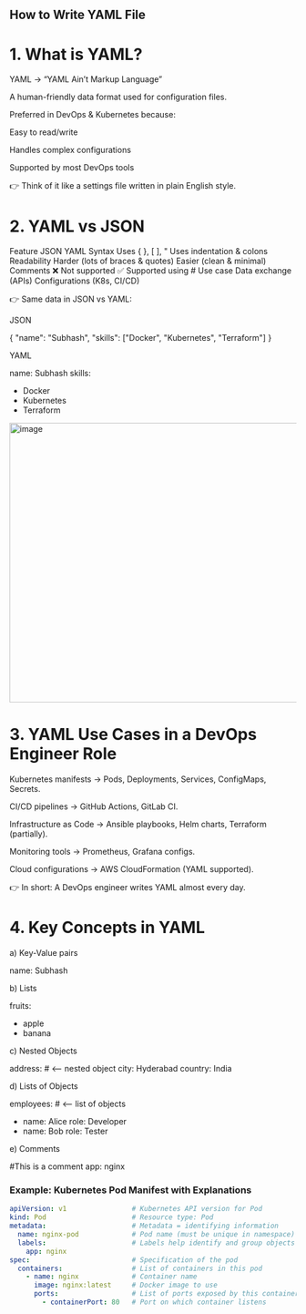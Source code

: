 ## How to Write YAML File ## 

# 1. What is YAML?

YAML → “YAML Ain’t Markup Language”

A human-friendly data format used for configuration files.

Preferred in DevOps & Kubernetes because:

Easy to read/write

Handles complex configurations

Supported by most DevOps tools

👉 Think of it like a settings file written in plain English style.



# 2. YAML vs JSON
Feature	      JSON	          YAML
Syntax	      Uses { }, [ ], "	Uses indentation & colons
Readability	    Harder (lots of braces & quotes)	Easier (clean & minimal)
Comments	❌ Not supported	✅ Supported using #
Use case	Data exchange (APIs)	Configurations (K8s, CI/CD)

👉 Same data in JSON vs YAML:

JSON

{
  "name": "Subhash",
  "skills": ["Docker", "Kubernetes", "Terraform"]
}


YAML

name: Subhash
skills:
  - Docker
  - Kubernetes
  - Terraform

<img width="817" height="491" alt="image" src="https://github.com/user-attachments/assets/bdb0eeba-ac09-42ea-a537-4ca1670f58e0" />

# 3. YAML Use Cases in a DevOps Engineer Role

Kubernetes manifests → Pods, Deployments, Services, ConfigMaps, Secrets.

CI/CD pipelines → GitHub Actions, GitLab CI.

Infrastructure as Code → Ansible playbooks, Helm charts, Terraform (partially).

Monitoring tools → Prometheus, Grafana configs.

Cloud configurations → AWS CloudFormation (YAML supported).

👉 In short: A DevOps engineer writes YAML almost every day.

# 4. Key Concepts in YAML

a) Key-Value pairs

name: Subhash


b) Lists

fruits:
  - apple
  - banana


c) Nested Objects

address:           # <-- nested object
  city: Hyderabad
  country: India


d) Lists of Objects

employees:        # <-- list of objects
  - name: Alice
    role: Developer
  - name: Bob
    role: Tester


e) Comments

#This is a comment
app: nginx

### Example: Kubernetes Pod Manifest with Explanations

```yaml
apiVersion: v1                # Kubernetes API version for Pod
kind: Pod                     # Resource type: Pod
metadata:                     # Metadata = identifying information
  name: nginx-pod             # Pod name (must be unique in namespace)
  labels:                     # Labels help identify and group objects
    app: nginx
spec:                         # Specification of the pod
  containers:                 # List of containers in this pod
    - name: nginx             # Container name
      image: nginx:latest     # Docker image to use
      ports:                  # List of ports exposed by this container
        - containerPort: 80   # Port on which container listens


